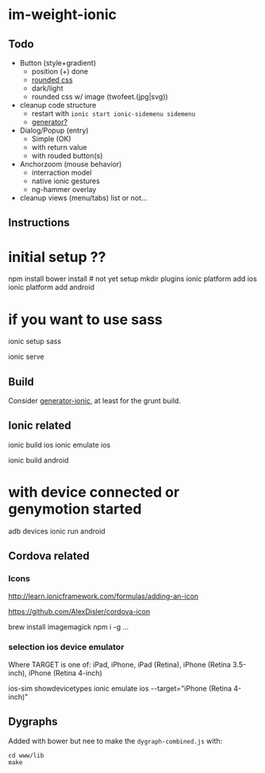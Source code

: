 # im-weight-ionic

## Todo

* Button (style+gradient)
  * position (+) done
  * [rounded css](http://css-tricks.com/circular-3d-buttons/)
  * dark/light
  * rounded css w/ image (twofeet.(jpg|svg))
* cleanup code structure
  * restart with `ionic start ionic-sidemenu sidemenu`
  * [generator?](https://github.com/diegonetto/generator-ionic)
* Dialog/Popup (entry)
  * Simple (OK)
  * with return value
  * with rouded button(s)
* Anchorzoom (mouse behavior)
  * interraction model
  * native ionic gestures
  * ng-hammer overlay
* cleanup views (menu/tabs) list or not... 

## Instructions

  # initial setup ??
  npm install 
  bower install  # not yet setup
  mkdir plugins
  ionic platform add ios
  ionic platform add android
  # if you want to use sass
  ionic setup sass

  ionic serve

## Build

Consider  [generator-ionic](https://github.com/diegonetto/generator-ionic), at least for the grunt build.

## Ionic related

  ionic build ios
  ionic emulate ios

  ionic build android
  # with device connected or genymotion started
  adb devices
  ionic run android


## Cordova related

### Icons

http://learn.ionicframework.com/formulas/adding-an-icon

https://github.com/AlexDisler/cordova-icon

  brew install imagemagick
  npm i -g ...

### selection ios device emulator

Where TARGET is one of: iPad, iPhone, iPad (Retina), iPhone (Retina 3.5-inch), iPhone (Retina 4-inch)


  ios-sim showdevicetypes
  ionic emulate ios --target="iPhone (Retina 4-inch)"

  ## Dygraphs
  Added with bower but nee to make the `dygraph-combined.js` with:

    cd www/lib
    make